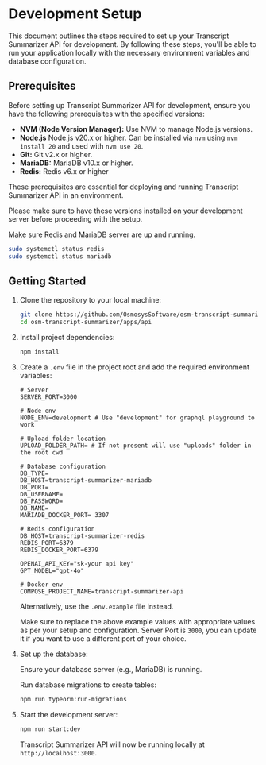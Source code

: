 # Development Setup

This document outlines the steps required to set up your Transcript Summarizer API for development. By following these steps, you'll be able to run your application locally with the necessary environment variables and database configuration.

## Prerequisites

Before setting up Transcript Summarizer API for development, ensure you have the following prerequisites with the specified versions:

- **NVM (Node Version Manager):** Use NVM to manage Node.js versions.
- **Node.js** Node.js v20.x or higher. Can be installed via `nvm` using `nvm install 20` and used with `nvm use 20`.
- **Git:** Git v2.x or higher.
- **MariaDB:** MariaDB v10.x or higher.
- **Redis:** Redis v6.x or higher

These prerequisites are essential for deploying and running Transcript Summarizer API in an environment.

Please make sure to have these versions installed on your development server before proceeding with the setup.

Make sure Redis and MariaDB server are up and running.

```bash
sudo systemctl status redis
sudo systemctl status mariadb
```

## Getting Started

1. Clone the repository to your local machine:

   ```sh
   git clone https://github.com/OsmosysSoftware/osm-transcript-summarizer.git
   cd osm-transcript-summarizer/apps/api
   ```

2. Install project dependencies:

   ```sh
   npm install
   ```

3. Create a `.env` file in the project root and add the required environment variables:

   ```env
   # Server
   SERVER_PORT=3000

   # Node env
   NODE_ENV=development # Use "development" for graphql playground to work

   # Upload folder location
   UPLOAD_FOLDER_PATH= # If not present will use "uploads" folder in the root cwd

   # Database configuration
   DB_TYPE=
   DB_HOST=transcript-summarizer-mariadb
   DB_PORT=
   DB_USERNAME=
   DB_PASSWORD=
   DB_NAME=
   MARIADB_DOCKER_PORT= 3307

   # Redis configuration
   DB_HOST=transcript-summarizer-redis
   REDIS_PORT=6379
   REDIS_DOCKER_PORT=6379

   OPENAI_API_KEY="sk-your api key"
   GPT_MODEL="gpt-4o"

   # Docker env
   COMPOSE_PROJECT_NAME=transcript-summarizer-api 
   ```

   Alternatively, use the `.env.example` file instead.

   Make sure to replace the above example values with appropriate values as per your setup and configuration. Server Port is `3000`, you can update it if you want to use a different port of your choice.

4. Set up the database:

   Ensure your database server (e.g., MariaDB) is running.

   Run database migrations to create tables:

   ```sh
   npm run typeorm:run-migrations
   ```

5. Start the development server:

   ```sh
   npm run start:dev
   ```

   Transcript Summarizer API will now be running locally at `http://localhost:3000`.
